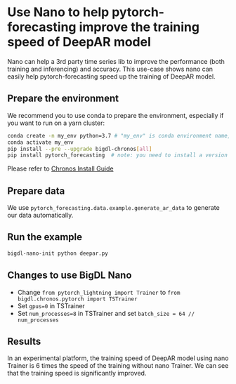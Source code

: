 # Use Nano to help pytorch-forecasting improve the training speed of DeepAR model
Nano can help a 3rd party time series lib to improve the performance (both training and inferencing) and accuracy. This use-case shows nano can easily help pytorch-forecasting speed up the training of DeepAR model.

## Prepare the environment
We recommend you to use conda to prepare the environment, especially if you want to run on a yarn cluster:
```bash
conda create -n my_env python=3.7 # "my_env" is conda environment name, you can use any name you like.
conda activate my_env
pip install --pre --upgrade bigdl-chronos[all]
pip install pytorch_forecasting  # note: you need to install a version >= 0.10.0
```
Please refer to [Chronos Install Guide](https://bigdl.readthedocs.io/en/latest/doc/Chronos/Overview/chronos.html#install)

## Prepare data
We use ``pytorch_forecasting.data.example.generate_ar_data`` to generate our data automatically.

## Run the example
```bash
bigdl-nano-init python deepar.py
```

## Changes to use BigDL Nano
- Change `from pytorch_lightning import Trainer` to `from bigdl.chronos.pytorch import TSTrainer`
- Set `gpus=0` in TSTrainer
- Set `num_processes=8` in TSTrainer and set `batch_size = 64 // num_processes`

## Results
In an experimental platform, the training speed of DeepAR model using nano Trainer is 6 times the speed of the training without nano Trainer. We can see that the training speed is significantly improved.
